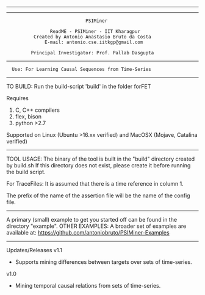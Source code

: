 __________________________________________________________________________

**************************************************************************
                                 PSIMiner

                    ReadME - PSIMiner - IIT Kharagpur
              Created by Antonio Anastasio Bruto da Costa
                  E-mail: antonio.cse.iitkgp@gmail.com

             Principal Investigator: Prof. Pallab Dasgupta

**************************************************************************

	  Use: For Learning Causal Sequences from Time-Series

**************************************************************************

TO BUILD: Run the build-script 'build' in the folder forFET

Requires 
1. C, C++ compilers
2. flex, bison
3. python >2.7

Supported on Linux (Ubuntu >16.xx verified) and MacOSX (Mojave, Catalina verified)

**************************************************************************

TOOL USAGE:
The binary of the tool is built in the "build" directory created by 
build.sh 
If this directory does not exist, please create it before running the build script.

For TraceFiles:
It is assumed that there is a time reference in column 1.

The prefix of the name of the assertion file will be the name of the config file.

**************************************************************************

A primary (small) example to get you started off can be found in the directory "example".
OTHER EXAMPLES: A broader set of examples are available at:
	https://github.com/antoniobruto/PSIMiner-Examples

**************************************************************************
Updates/Releases
v1.1
- Supports mining differences between targets over sets of time-series.

v1.0
- Mining temporal causal relations from sets of time-series.
